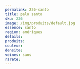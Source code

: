 ```yaml
---
permalink: 226-santo
title: palo santo
sku: 226
image: /img/produits/default.jpg
essence: santo
region: amériques
details: 
produits:
couleur: 
densite: 
veines: sans
rarete: 
---
```

